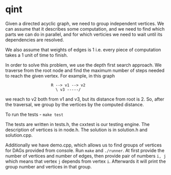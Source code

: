 # qint

Given a directed acyclic graph, we need to group independent vertices.
We can assume that it describes some computation, and we need to find which parts we can do in parallel, and for which verticies we need to wait until its dependencies are resolved.

We also assume that weights of edges is 1 i.e. every piece of computation takes a 1 unit of time to finish.

In order to solve this problem, we use the depth first search approach. We traverse from the root node and find the maximum number of steps needed to reach the given vertex.
For example, in this graph 

                        R --> v1 --> v2
                          \ v3 -----/
we reach to v2 both from v1 and v3, but its distance from root is 2.
So, after the traversal, we group by the vertices by the computed distance.

To run the tests - `make test`

The tests are written in tests.h, the cxxtest is our testing engine.
The description of vertices is in node.h. The solution is in solution.h and solution.cpp.

Additionally we have demo.cpp, which allows us to find groups of vertices for DAGs provided from console.
Run `make` and `./runner`.
At first provide the number of vertices and number of edges, then provide pair of numbers `i, j` which means that vertex `j` depends from vertex `i`. Afterwards it will print the group number and vertices in that group.

